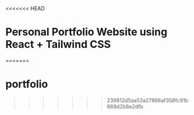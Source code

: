 <<<<<<< HEAD
# Personal Portfolio Website using React + Tailwind CSS
=======
# portfolio
>>>>>>> 239812d5aa53a27866af358fc91b869d2b8e2dfb

